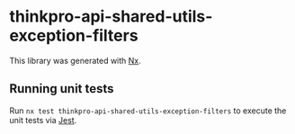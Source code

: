 # thinkpro-api-shared-utils-exception-filters

This library was generated with [Nx](https://nx.dev).

## Running unit tests

Run `nx test thinkpro-api-shared-utils-exception-filters` to execute the unit tests via [Jest](https://jestjs.io).
